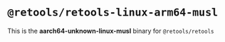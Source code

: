 # `@retools/retools-linux-arm64-musl`

This is the **aarch64-unknown-linux-musl** binary for `@retools/retools`
